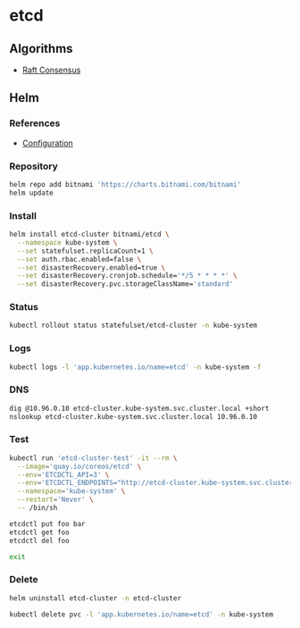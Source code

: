 # etcd

## Algorithms

- [Raft Consensus](/raft.md)

## Helm

### References

- [Configuration](https://github.com/bitnami/charts/tree/master/bitnami/etcd#configuration)

### Repository

```sh
helm repo add bitnami 'https://charts.bitnami.com/bitnami'
helm update
```

### Install

```sh
helm install etcd-cluster bitnami/etcd \
  --namespace kube-system \
  --set statefulset.replicaCount=1 \
  --set auth.rbac.enabled=false \
  --set disasterRecovery.enabled=true \
  --set disasterRecovery.cronjob.schedule='*/5 * * * *' \
  --set disasterRecovery.pvc.storageClassName='standard'
```

### Status

```sh
kubectl rollout status statefulset/etcd-cluster -n kube-system
```

### Logs

```sh
kubectl logs -l 'app.kubernetes.io/name=etcd' -n kube-system -f
```

### DNS

```sh
dig @10.96.0.10 etcd-cluster.kube-system.svc.cluster.local +short
nslookup etcd-cluster.kube-system.svc.cluster.local 10.96.0.10
```

### Test

```sh
kubectl run 'etcd-cluster-test' -it --rm \
  --image='quay.io/coreos/etcd' \
  --env='ETCDCTL_API=3' \
  --env='ETCDCTL_ENDPOINTS="http://etcd-cluster.kube-system.svc.cluster.local:2379"' \
  --namespace='kube-system' \
  --restart='Never' \
  -- /bin/sh
```

```sh
etcdctl put foo bar
etcdctl get foo
etcdctl del foo

exit
```

### Delete

```sh
helm uninstall etcd-cluster -n etcd-cluster

kubectl delete pvc -l 'app.kubernetes.io/name=etcd' -n kube-system
```
